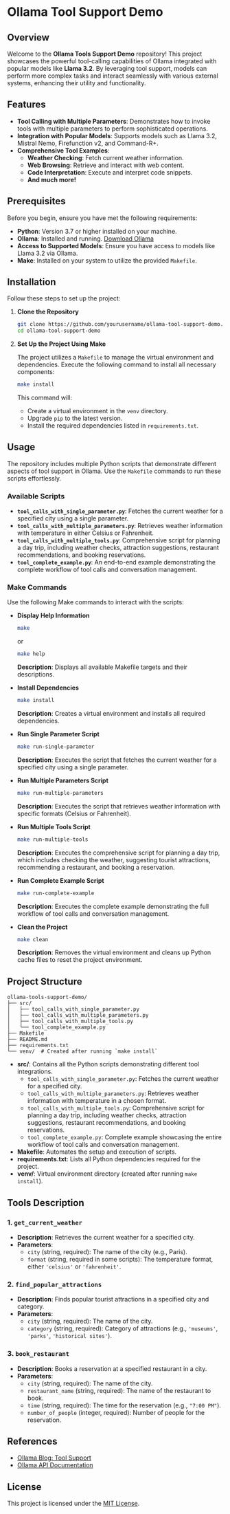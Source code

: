 # Ollama Tool Support Demo

## Overview

Welcome to the **Ollama Tools Support Demo** repository! This project showcases the powerful tool-calling capabilities of Ollama integrated with popular models like **Llama 3.2**. By leveraging tool support, models can perform more complex tasks and interact seamlessly with various external systems, enhancing their utility and functionality.

## Features

- **Tool Calling with Multiple Parameters**: Demonstrates how to invoke tools with multiple parameters to perform sophisticated operations.
- **Integration with Popular Models**: Supports models such as Llama 3.2, Mistral Nemo, Firefunction v2, and Command-R+.
- **Comprehensive Tool Examples**:
  - **Weather Checking**: Fetch current weather information.
  - **Web Browsing**: Retrieve and interact with web content.
  - **Code Interpretation**: Execute and interpret code snippets.
  - **And much more!**

## Prerequisites

Before you begin, ensure you have met the following requirements:

- **Python**: Version 3.7 or higher installed on your machine.
- **Ollama**: Installed and running. [Download Ollama](https://ollama.com/)
- **Access to Supported Models**: Ensure you have access to models like Llama 3.2 via Ollama.
- **Make**: Installed on your system to utilize the provided `Makefile`.

## Installation

Follow these steps to set up the project:

1. **Clone the Repository**

   ```bash
   git clone https://github.com/yourusername/ollama-tool-support-demo.git
   cd ollama-tool-support-demo
   ```

2. **Set Up the Project Using Make**

   The project utilizes a `Makefile` to manage the virtual environment and dependencies. Execute the following command to install all necessary components:

   ```bash
   make install
   ```

   This command will:

   - Create a virtual environment in the `venv` directory.
   - Upgrade `pip` to the latest version.
   - Install the required dependencies listed in `requirements.txt`.

## Usage

The repository includes multiple Python scripts that demonstrate different aspects of tool support in Ollama. Use the `Makefile` commands to run these scripts effortlessly.

### Available Scripts

- **`tool_calls_with_single_parameter.py`**: Fetches the current weather for a specified city using a single parameter.
- **`tool_calls_with_multiple_parameters.py`**: Retrieves weather information with temperature in either Celsius or Fahrenheit.
- **`tool_calls_with_multiple_tools.py`**: Comprehensive script for planning a day trip, including weather checks, attraction suggestions, restaurant recommendations, and booking reservations.
- **`tool_complete_example.py`**: An end-to-end example demonstrating the complete workflow of tool calls and conversation management.

### Make Commands

Use the following Make commands to interact with the scripts:

- **Display Help Information**

  ```bash
  make
  ```

  or

  ```bash
  make help
  ```

  **Description**: Displays all available Makefile targets and their descriptions.

- **Install Dependencies**

  ```bash
  make install
  ```

  **Description**: Creates a virtual environment and installs all required dependencies.

- **Run Single Parameter Script**

  ```bash
  make run-single-parameter
  ```

  **Description**: Executes the script that fetches the current weather for a specified city using a single parameter.

- **Run Multiple Parameters Script**

  ```bash
  make run-multiple-parameters
  ```

  **Description**: Executes the script that retrieves weather information with specific formats (Celsius or Fahrenheit).

- **Run Multiple Tools Script**

  ```bash
  make run-multiple-tools
  ```

  **Description**: Executes the comprehensive script for planning a day trip, which includes checking the weather, suggesting tourist attractions, recommending a restaurant, and booking a reservation.

- **Run Complete Example Script**

  ```bash
  make run-complete-example
  ```

  **Description**: Executes the complete example demonstrating the full workflow of tool calls and conversation management.

- **Clean the Project**

  ```bash
  make clean
  ```

  **Description**: Removes the virtual environment and cleans up Python cache files to reset the project environment.

## Project Structure

```
ollama-tools-support-demo/
├── src/
│   ├── tool_calls_with_single_parameter.py
│   ├── tool_calls_with_multiple_parameters.py
│   ├── tool_calls_with_multiple_tools.py
│   └── tool_complete_example.py
├── Makefile
├── README.md
├── requirements.txt
└── venv/  # Created after running `make install`
```

- **src/**: Contains all the Python scripts demonstrating different tool integrations.
  - `tool_calls_with_single_parameter.py`: Fetches the current weather for a specified city.
  - `tool_calls_with_multiple_parameters.py`: Retrieves weather information with temperature in a chosen format.
  - `tool_calls_with_multiple_tools.py`: Comprehensive script for planning a day trip, including weather checks, attraction suggestions, restaurant recommendations, and booking reservations.
  - `tool_complete_example.py`: Complete example showcasing the entire workflow of tool calls and conversation management.
- **Makefile**: Automates the setup and execution of scripts.
- **requirements.txt**: Lists all Python dependencies required for the project.
- **venv/**: Virtual environment directory (created after running `make install`).

## Tools Description

### 1. `get_current_weather`

- **Description**: Retrieves the current weather for a specified city.
- **Parameters**:
  - `city` (string, required): The name of the city (e.g., Paris).
  - `format` (string, required in some scripts): The temperature format, either `'celsius'` or `'fahrenheit'`.

### 2. `find_popular_attractions`

- **Description**: Finds popular tourist attractions in a specified city and category.
- **Parameters**:
  - `city` (string, required): The name of the city.
  - `category` (string, required): Category of attractions (e.g., `'museums'`, `'parks'`, `'historical sites'`).

### 3. `book_restaurant`

- **Description**: Books a reservation at a specified restaurant in a city.
- **Parameters**:
  - `city` (string, required): The name of the city.
  - `restaurant_name` (string, required): The name of the restaurant to book.
  - `time` (string, required): The time for the reservation (e.g., `"7:00 PM"`).
  - `number_of_people` (integer, required): Number of people for the reservation.

## References

- [Ollama Blog: Tool Support](https://ollama.com/blog/tool-support)
- [Ollama API Documentation](https://github.com/ollama/ollama/blob/main/docs/api.md#chat-request-with-tools)

## License

This project is licensed under the [MIT License](LICENSE).
